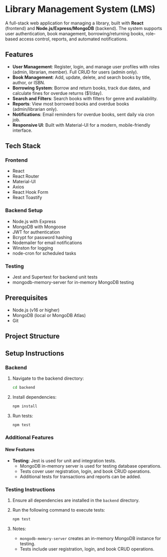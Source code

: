 # Library Management System (LMS)

A full-stack web application for managing a library, built with **React** (frontend) and **Node.js/Express/MongoDB** (backend). The system supports user authentication, book management, borrowing/returning books, role-based access control, reports, and automated notifications.

## Features

- **User Management**: Register, login, and manage user profiles with roles (admin, librarian, member). Full CRUD for users (admin only).
- **Book Management**: Add, update, delete, and search books by title, author, or ISBN.
- **Borrowing System**: Borrow and return books, track due dates, and calculate fines for overdue returns ($1/day).
- **Search and Filters**: Search books with filters for genre and availability.
- **Reports**: View most borrowed books and overdue books (admin/librarian only).
- **Notifications**: Email reminders for overdue books, sent daily via cron job.
- **Responsive UI**: Built with Material-UI for a modern, mobile-friendly interface.

## Tech Stack

### Frontend

- React
- React Router
- Material-UI
- Axios
- React Hook Form
- React Toastify

### Backend Setup

- Node.js with Express
- MongoDB with Mongoose
- JWT for authentication
- Bcrypt for password hashing
- Nodemailer for email notifications
- Winston for logging
- node-cron for scheduled tasks

### Testing

- Jest and Supertest for backend unit tests
- mongodb-memory-server for in-memory MongoDB testing

## Prerequisites

- Node.js (v16 or higher)
- MongoDB (local or MongoDB Atlas)
- Git

## Project Structure

## Setup Instructions

### Backend

1. Navigate to the backend directory:

   ```bash
   cd backend
   ```

2. Install dependencies:

   ```bash
   npm install
   ```

3. Run tests:

   ```bash
   npm test
   ```

### Additional Features

#### New Features

- **Testing**: Jest is used for unit and integration tests.
  - MongoDB in-memory server is used for testing database operations.
  - Tests cover user registration, login, and book CRUD operations.
  - Additional tests for transactions and reports can be added.

### Testing Instructions

1. Ensure all dependencies are installed in the `backend` directory.
2. Run the following command to execute tests:

   ```bash
   npm test
   ```

3. Notes:
   - `mongodb-memory-server` creates an in-memory MongoDB instance for testing.
   - Tests include user registration, login, and book CRUD operations.

